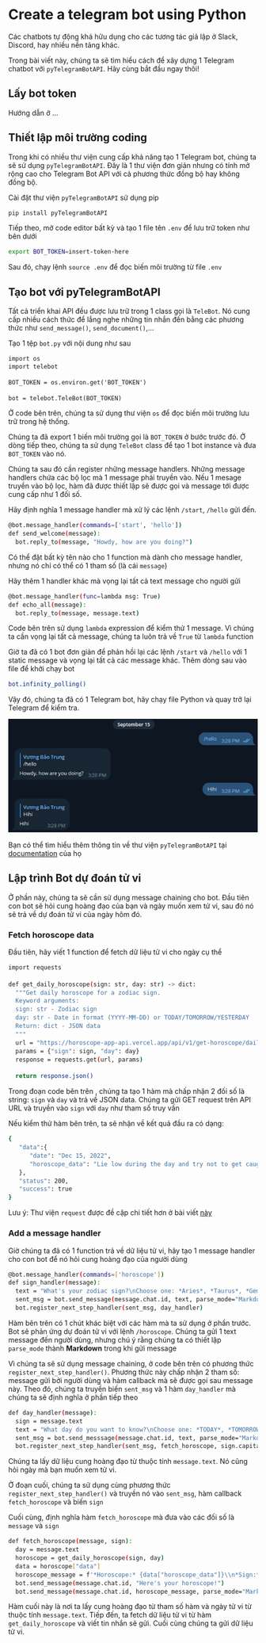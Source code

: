 # Create a telegram bot using Python

Các chatbots tự động khá hữu dụng cho các tương tác giả lập ở Slack, Discord, hay nhiều nền tảng khác.

Trong bài viết này, chúng ta sẽ tìm hiểu cách để xây dựng 1 Telegram chatbot với ```pyTelegramBotAPI```. Hãy cùng bắt đầu ngay thôi!

## Lấy bot token

Hướng dẫn ở ...

## Thiết lập môi trường coding

Trong khi có nhiều thư viện cung cấp khả năng tạo 1 Telegram bot, chúng ta sẽ sử dụng ```pyTelegramBotAPI```. Đây là 1 thư viện đơn giản nhưng có tính mở rộng cao cho Telegram Bot API với cả phương thức đồng bộ hay không đồng bộ.

Cài đặt thư viện ```pyTelegramBotAPI``` sử dụng pip

```sh
pip install pyTelegramBotAPI
```

Tiếp theo, mở code editor bất kỳ và tạo 1 file tên ```.env``` để lưu trữ token như bên dưới

```sh
export BOT_TOKEN=insert-token-here
```

Sau đó, chạy lệnh ```source .env``` để đọc biến môi trường từ file ```.env```

## Tạo bot với pyTelegramBotAPI

Tất cả triển khai API đều được lưu trữ trong 1 class gọi là ```TeleBot```. Nó cung cấp nhiều cách thức để lắng nghe những tin nhắn đến bằng các phương thức như ```send_message()```, ```send_document()```,...

Tạo 1 tệp ```bot.py``` với nội dung như sau

```
import os
import telebot

BOT_TOKEN = os.environ.get('BOT_TOKEN')

bot = telebot.TeleBot(BOT_TOKEN)
```

Ở code bên trên, chúng ta sử dụng thư viện ```os``` để đọc biến môi trường lưu trữ trong hệ thống.

Chúng ta đã export 1 biến môi trường gọi là ```BOT_TOKEN``` ở bước trước đó. Ở dòng tiếp theo, chúng ta sử dụng ```TeleBot``` class để tạo 1 bot instance và đưa ```BOT_TOKEN``` vào nó.

Chúng ta sau đó cần register những message handlers. Những message handlers chứa các bộ lọc mà 1 message phải truyền vào. Nếu 1 mesage truyền vào bộ lọc, hàm đã được thiết lập sẽ được gọi và message tới được cung cấp như 1 đối số.

Hãy định nghĩa 1 message handler mà xử lý các lệnh ```/start```, ```/hello``` gửi đến.

```sh
@bot.message_handler(commands=['start', 'hello'])
def send_welcome(message):
  bot.reply_to(message, "Howdy, how are you doing?")
```

Có thể đặt bất kỳ tên nào cho 1 function mà dành cho message handler, nhưng nó chỉ có thể có 1 tham số (là cái ```message```)

Hãy thêm 1 handler khác mà vọng lại tất cả text message cho người gửi

```sh
@bot.message_handler(func=lambda msg: True)
def echo_all(message):
  bot.reply_to(message, message.text)
```

Code bên trên sử dụng ```lambda``` expression để kiểm thử 1 message. Vì chúng ta cần vọng lại tất cả message, chúng ta luôn trả về ```True``` từ ```lambda``` function

Giờ ta đã có 1 bot đơn giản để phản hồi lại các lệnh ```/start``` và ```/hello``` với 1 static message và vọng lại tất cả các message khác. Thêm dòng sau vào file để khởi chạy bot

```sh
bot.infinity_polling()
```

Vậy đó, chúng ta đã có 1 Telegram bot, hãy chạy file Python và quay trở lại Telegram để kiểm tra.

![](./images/1.png)

Bạn có thể tìm hiểu thêm thông tin về thư viện ```pyTelegramBotAPI``` tại [documentation](https://github.com/eternnoir/pyTelegramBotAPI) của họ

## Lập trình Bot dự đoán tử vi

Ở phần này, chúng ta sẽ cần sử dụng message chaining cho bot. Đầu tiên con bot sẽ hỏi cung hoàng đạo của bạn và ngày muốn xem tử vi, sau đó nó sẽ trả về dự đoán tử vi của ngày hôm đó.

### Fetch horoscope data

Đầu tiên, hãy viết 1 function để fetch dữ liệu tử vi cho ngày cụ thể

```sh
import requests

def get_daily_horoscope(sign: str, day: str) -> dict:
  """Get daily horoscope for a zodiac sign.
  Keyword arguments:
  sign: str - Zodiac sign
  day: str - Date in format (YYYY-MM-DD) or TODAY/TOMORROW/YESTERDAY
  Return: dict - JSON data
  """
  url = "https://horoscope-app-api.vercel.app/api/v1/get-horoscope/daily"
  params = {"sign": sign, "day": day}
  response = requests.get(url, params)

  return response.json()
```

Trong đoạn code bên trên , chúng ta tạo 1 hàm mà chấp nhận 2 đối số là string: ```sign``` và ```day``` và trả về JSON data. Chúng ta gửi GET request trên API URL và truyền vào ```sign``` với ```day``` như tham số truy vấn

Nếu kiểm thử hàm bên trên, ta sẽ nhận về kết quả đầu ra có dạng:

```sh
{
   "data":{
      "date": "Dec 15, 2022",
      "horoscope_data": "Lie low during the day and try not to get caught up in the frivolous verbiage that dominates the waking hours. After sundown, feel free to speak your mind. You may notice that there is a sober tone and restrictive sensation today that leaves you feeling like you will never be able to break free from your current situation. Don't get caught in this negative mindset."
   },
   "status": 200,
   "success": true
}
```

Lưu ý: Thư viện ```request``` được đề cập chi tiết hơn ở bài viết [này](https://ashutoshkrris.hashnode.dev/how-to-interact-with-web-services-using-python)

### Add a message handler

Giờ chúng ta đã có 1 function trả về dữ liệu tử vi, hãy tạo 1 message handler cho con bot để nó hỏi cung hoàng đạo của người dùng

```sh
@bot.message_handler(commands=['horoscope'])
def sign_handler(message):
  text = "What's your zodiac sign?\nChoose one: *Aries*, *Taurus*, *Gemini*, *Cancer,* *Leo*, *Virgo*, *Libra*, *Scorpio*, *Sagittarius*, *Capricorn*, *Aquarius*, and *Pisces*."
  sent_msg = bot.send_message(message.chat.id, text, parse_mode="Markdown")
  bot.register_next_step_handler(sent_msg, day_handler)
```

Hàm bên trên có 1 chút khác biệt với các hàm mà ta sử dụng ở phần trước. Bot sẽ phản ứng dự đoán tử vi với lệnh ```/horoscope```. Chúng ta gửi 1 text message đến người dùng, nhưng chú ý rằng chúng ta có thiết lập ```parse_mode``` thành **Markdown** trong khi gửi message

Vì chúng ta sẽ sử dụng message chaining, ở code bên trên có phương thức ```register_next_step_handler()```. Phương thức này chấp nhận 2 tham số: message gửi bởi người dùng và hàm callback mà sẽ được gọi sau message này. Theo đó, chúng ta truyền biến ```sent_msg``` và 1 hàm ```day_handler``` mà chúng ta sẽ định nghĩa ở phần tiếp theo

```sh
def day_handler(message):
  sign = message.text
  text = "What day do you want to know?\nChoose one: *TODAY*, *TOMORROW*, *YESTERDAY*, or a date in format YYYY-MM-DD."
  sent_msg = bot.send_messsage(message.chat.id, text, parse_mode="Markdown")
  bot.register_next_step_handler(sent_msg, fetch_horoscope, sign.capitalize())
```

Chúng ta lấy dữ liệu cung hoàng đạo từ thuộc tính ```message.text```. Nó cũng hỏi ngày mà bạn muốn xem tử vi.

Ở đoạn cuối, chúng ta sử dụng cùng phương thức ```register_next_step_handler()``` và truyền nó vào ```sent_msg```, hàm callback ```fetch_horoscope``` và biến ```sign```

Cuối cùng, định nghĩa hàm ```fetch_horoscope``` mà đưa vào các đối số là ```message``` và ```sign```

```sh
def fetch_horoscope(message, sign):
  day = message.text
  horoscope = get_daily_horoscope(sign, day)
  data = horoscope["data"]
  horoscope_message = f'*Horoscope:* {data["horoscope_data"]}\\n*Sign:* {sign}\\n*Day:* {data["date"]}'
  bot.send_message(message.chat.id, "Here's your horoscope!")
  bot.send_message(message.chat.id, horoscope_message, parse_mode="Markdown")
```

Hàm cuối này là nơi ta lấy cung hoàng đạo từ tham số hàm và ngày tử vi từ thuộc tính ```message.text```. Tiếp đến, ta fetch dữ liệu tử vi từ hàm ```get_daily_horoscope``` và viết tin nhắn sẽ gửi. Cuối cùng chúng ta gửi dữ liệu tử vi.

